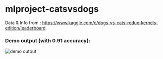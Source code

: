 # mlproject-catsvsdogs

Data & Info from : https://www.kaggle.com/c/dogs-vs-cats-redux-kernels-edition/leaderboard

### Demo output (with 0.91 accuracy):

![demo output](https://user-images.githubusercontent.com/68454409/106484774-e5797800-64ea-11eb-9b51-cc2793efafbe.png)
